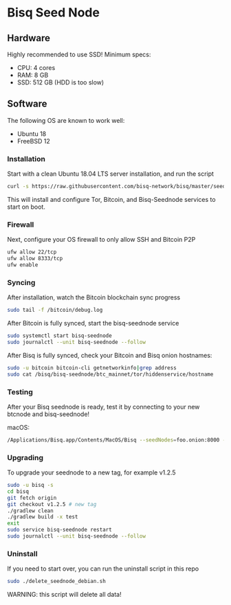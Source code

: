 # Bisq Seed Node

## Hardware

Highly recommended to use SSD! Minimum specs:

* CPU: 4 cores
* RAM: 8 GB
* SSD: 512 GB (HDD is too slow)

## Software

The following OS are known to work well:

* Ubuntu 18
* FreeBSD 12

### Installation

Start with a clean Ubuntu 18.04 LTS server installation, and run the script
```bash
curl -s https://raw.githubusercontent.com/bisq-network/bisq/master/seednode/install_seednode_debian.sh | sudo bash
```

This will install and configure Tor, Bitcoin, and Bisq-Seednode services to start on boot.

### Firewall

Next, configure your OS firewall to only allow SSH and Bitcoin P2P
```bash
ufw allow 22/tcp
ufw allow 8333/tcp
ufw enable
```

### Syncing

After installation, watch the Bitcoin blockchain sync progress
```bash
sudo tail -f /bitcoin/debug.log
```

After Bitcoin is fully synced, start the bisq-seednode service
```bash
sudo systemctl start bisq-seednode
sudo journalctl --unit bisq-seednode --follow
```

After Bisq is fully synced, check your Bitcoin and Bisq onion hostnames:
```bash
sudo -u bitcoin bitcoin-cli getnetworkinfo|grep address
sudo cat /bisq/bisq-seednode/btc_mainnet/tor/hiddenservice/hostname
```

### Testing

After your Bisq seednode is ready, test it by connecting to your new btcnode and bisq-seednode!

macOS:
```bash
/Applications/Bisq.app/Contents/MacOS/Bisq --seedNodes=foo.onion:8000 --btcNodes=foo.onion:8333
```

### Upgrading

To upgrade your seednode to a new tag, for example v1.2.5
```bash
sudo -u bisq -s
cd bisq
git fetch origin
git checkout v1.2.5 # new tag
./gradlew clean
./gradlew build -x test
exit
sudo service bisq-seednode restart
sudo journalctl --unit bisq-seednode --follow
```

### Uninstall

If you need to start over, you can run the uninstall script in this repo
```bash
sudo ./delete_seednode_debian.sh
```
WARNING: this script will delete all data!

